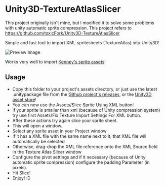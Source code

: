 # Unity3D-TextureAtlasSlicer
  
This project originally isn't mine, but I modified it to solve some problems with unity automatic sprite compression. 
This project refers to https://github.com/toxicFork/Unity3D-TextureAtlasSlicer
  
Simple and fast tool to import XML spritesheets (TextureAtlas) into Unity3D!

![Preview Image](https://i.imgur.com/LhmcMjX.png)

Works very well to import [Kenney's sprite assets](http://opengameart.org/users/kenney)!

## Usage
- Copy this folder to your project's assets directory, or just use the latest .unitypackage file from the [Github project's releases](https://github.com/toxicFork/Unity3D-TextureAtlasSlicer/releases), or the [Unity3D asset store](https://www.assetstore.unity3d.com/en/#!/content/36103)!
- You can now use the Assets/Slice Sprite Using XML button!
- If your sprite is smaller than xml (because of Unity compression system) try use first Assets/Fix Texture Import Settings For XML button.
- After these actions try again slice your sprite sheet. 
- This will open a window.
- Select any sprite asset in your Project window
- If it has a XML file with the same name next to it, that XML file will automatically be selected
- Otherwise, drag-drop the XML file reference onto the XML Source field in the Texture Atlas Slicer window
- Configure the pivot settings and if it necessary (because of Unity automatic sprite compression) configure the padding Parameter (in pixels). 
- Hit Slice!
- Enjoy! :D
